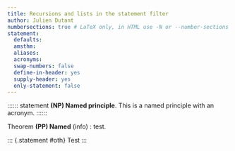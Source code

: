 ```yaml
---
title: Recursions and lists in the statement filter
author: Julien Dutant
numbersections: true # LaTeX only, in HTML use -N or --number-sections
statement:
  defaults: 
  amsthm:
  aliases: 
  acronyms:
  swap-numbers: false
  define-in-header: yes
  supply-header: yes
  only-statement: false
---
```


:::::: statement
__(NP) Named principle__. This is a named principle with an acronym.
::::::

Theorem **(PP) Named** (info)
: test.

::: {.statement #oth}
Test
:::

[](#NP)

<!--
Crossreference bugs: [](#NP) and [test](#NPP) and [test <>](#NP).
-->